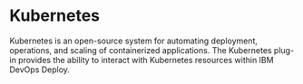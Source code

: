 
# Kubernetes

Kubernetes is an open-source system for automating deployment, operations, and scaling of containerized applications. The Kubernetes plug-in provides the ability to interact with Kubernetes resources within IBM DevOps Deploy.
